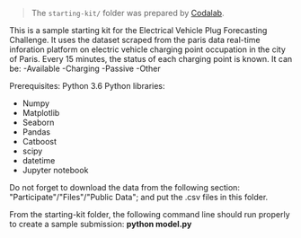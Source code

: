 > The `starting-kit/` folder was prepared by [Codalab](https://codalab.lisn.upsaclay.fr/).

This is a sample starting kit for the Electrical Vehicle Plug Forecasting Challenge.
It uses the dataset scraped from the paris data real-time inforation platform on electric vehicle charging point occupation in the city of Paris.
Every 15 minutes, the status of each charging point is known. It can be:
-Available
-Charging
-Passive
-Other

Prerequisites:
Python 3.6
Python libraries:
  - Numpy
  - Matplotlib
  - Seaborn
  - Pandas
  - Catboost
  - scipy
  - datetime
  - Jupyter notebook

Do not forget to download the data from the following section: "Participate"/"Files"/"Public Data"; and put the .csv files in this folder.

From the starting-kit folder, the following command line should run properly to create a sample submission:
**python model.py**

